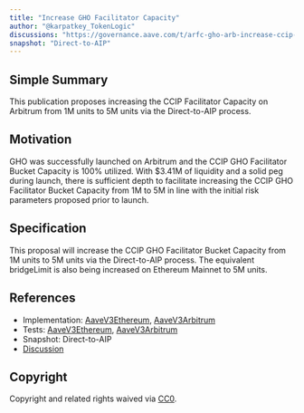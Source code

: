 ```yaml
---
title: "Increase GHO Facilitator Capacity"
author: "@karpatkey_TokenLogic"
discussions: "https://governance.aave.com/t/arfc-gho-arb-increase-ccip-facilitator-capacity/18169"
snapshot: "Direct-to-AIP"
---
```


## Simple Summary

This publication proposes increasing the CCIP Facilitator Capacity on Arbitrum from 1M units to 5M units via the Direct-to-AIP process.

## Motivation

GHO was successfully launched on Arbitrum and the CCIP GHO Facilitator Bucket Capacity is 100% utilized. With $3.41M of liquidity and a solid peg during launch, there is sufficient depth to facilitate increasing the CCIP GHO Facilitator Bucket Capacity from 1M to 5M in line with the initial risk parameters proposed prior to launch.

## Specification

This proposal will increase the CCIP GHO Facilitator Bucket Capacity from 1M units to 5M units via the Direct-to-AIP process.
The equivalent bridgeLimit is also being increased on Ethereum Mainnet to 5M units.

## References

- Implementation: [AaveV3Ethereum](https://github.com/bgd-labs/aave-proposals-v3/blob/main/src/20240722_Multi_IncreaseGHOFacilitatorCapacity/AaveV3Ethereum_IncreaseGHOFacilitatorCapacity_20240722.sol), [AaveV3Arbitrum](https://github.com/bgd-labs/aave-proposals-v3/blob/main/src/20240722_Multi_IncreaseGHOFacilitatorCapacity/AaveV3Arbitrum_IncreaseGHOFacilitatorCapacity_20240722.sol)
- Tests: [AaveV3Ethereum](https://github.com/bgd-labs/aave-proposals-v3/blob/main/src/20240722_Multi_IncreaseGHOFacilitatorCapacity/AaveV3Ethereum_IncreaseGHOFacilitatorCapacity_20240722.t.sol), [AaveV3Arbitrum](https://github.com/bgd-labs/aave-proposals-v3/blob/main/src/20240722_Multi_IncreaseGHOFacilitatorCapacity/AaveV3Arbitrum_IncreaseGHOFacilitatorCapacity_20240722.t.sol)
- Snapshot: Direct-to-AIP
- [Discussion](https://governance.aave.com/t/arfc-gho-arb-increase-ccip-facilitator-capacity/18169)

## Copyright

Copyright and related rights waived via [CC0](https://creativecommons.org/publicdomain/zero/1.0/).

